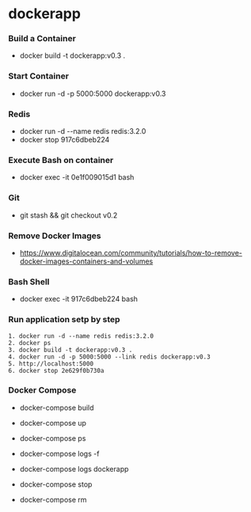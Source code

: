 dockerapp
=========

### Build a Container
* docker build -t dockerapp:v0.3 .

### Start Container
* docker run -d -p 5000:5000 dockerapp:v0.3

### Redis
* docker run -d --name redis redis:3.2.0 
* docker stop 917c6dbeb224

### Execute Bash on container
* docker exec -it 0e1f009015d1 bash
 
### Git
* git stash && git checkout v0.2

### Remove Docker Images
* https://www.digitalocean.com/community/tutorials/how-to-remove-docker-images-containers-and-volumes

### Bash Shell
* docker exec -it 917c6dbeb224 bash


### Run application setp by step

```
1. docker run -d --name redis redis:3.2.0 
2. docker ps
3. docker build -t dockerapp:v0.3 .
4. docker run -d -p 5000:5000 --link redis dockerapp:v0.3
5. http://localhost:5000
6. docker stop 2e629f0b730a
```

### Docker Compose
* docker-compose build

* docker-compose up
* docker-compose ps
* docker-compose logs -f
* docker-compose logs dockerapp

* docker-compose stop
* docker-compose rm
